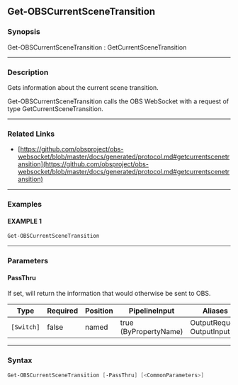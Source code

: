 Get-OBSCurrentSceneTransition
-----------------------------




### Synopsis
Get-OBSCurrentSceneTransition : GetCurrentSceneTransition



---


### Description

Gets information about the current scene transition.


Get-OBSCurrentSceneTransition calls the OBS WebSocket with a request of type GetCurrentSceneTransition.



---


### Related Links
* [https://github.com/obsproject/obs-websocket/blob/master/docs/generated/protocol.md#getcurrentscenetransition](https://github.com/obsproject/obs-websocket/blob/master/docs/generated/protocol.md#getcurrentscenetransition)





---


### Examples
#### EXAMPLE 1
```PowerShell
Get-OBSCurrentSceneTransition
```



---


### Parameters
#### **PassThru**

If set, will return the information that would otherwise be sent to OBS.






|Type      |Required|Position|PipelineInput        |Aliases                      |
|----------|--------|--------|---------------------|-----------------------------|
|`[Switch]`|false   |named   |true (ByPropertyName)|OutputRequest<br/>OutputInput|





---


### Syntax
```PowerShell
Get-OBSCurrentSceneTransition [-PassThru] [<CommonParameters>]
```
